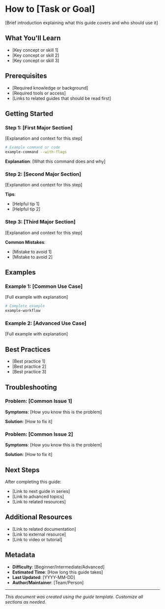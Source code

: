 # How to [Task or Goal]

[Brief introduction explaining what this guide covers and who should use it]

## What You'll Learn

- [Key concept or skill 1]
- [Key concept or skill 2]
- [Key concept or skill 3]

## Prerequisites

- [Required knowledge or background]
- [Required tools or access]
- [Links to related guides that should be read first]

## Getting Started

### Step 1: [First Major Section]

[Explanation and context for this step]

```bash
# Example command or code
example-command --with-flags
```

**Explanation**: [What this command does and why]

### Step 2: [Second Major Section]

[Explanation and context for this step]

**Tips**:
- [Helpful tip 1]
- [Helpful tip 2]

### Step 3: [Third Major Section]

[Explanation and context for this step]

**Common Mistakes**:
- [Mistake to avoid 1]
- [Mistake to avoid 2]

## Examples

### Example 1: [Common Use Case]

[Full example with explanation]

```bash
# Complete example
example-workflow
```

### Example 2: [Advanced Use Case]

[Full example with explanation]

## Best Practices

- [Best practice 1]
- [Best practice 2]
- [Best practice 3]

## Troubleshooting

### Problem: [Common Issue 1]

**Symptoms**: [How you know this is the problem]

**Solution**: [How to fix it]

### Problem: [Common Issue 2]

**Symptoms**: [How you know this is the problem]

**Solution**: [How to fix it]

## Next Steps

After completing this guide:
- [Link to next guide in series]
- [Link to advanced topics]
- [Link to related resources]

## Additional Resources

- [Link to related documentation]
- [Link to external resource]
- [Link to video or tutorial]

## Metadata

- **Difficulty**: [Beginner/Intermediate/Advanced]
- **Estimated Time**: [How long this guide takes]
- **Last Updated**: [YYYY-MM-DD]
- **Author/Maintainer**: [Team/Person]

---

*This document was created using the guide template. Customize all sections as needed.*

